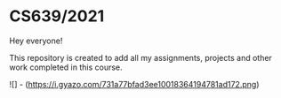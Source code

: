 # CS639/2021

Hey everyone!

This repository is created to add all my assignments, projects and other work completed in this course.

![] - (https://i.gyazo.com/731a77bfad3ee10018364194781ad172.png)


 
